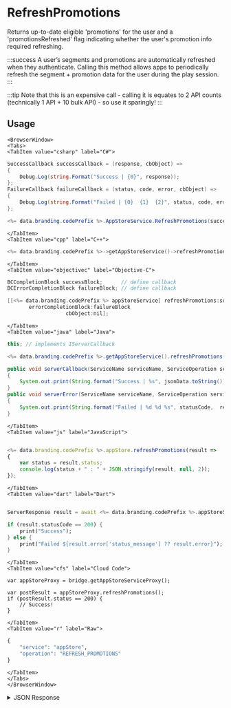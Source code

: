 # RefreshPromotions

Returns up-to-date eligible 'promotions' for the user and a 'promotionsRefreshed' flag indicating whether the user's promotion info required refreshing.

:::success
A user’s segments and promotions are automatically refreshed when they authenticate. Calling this method allows apps to periodically refresh the segment + promotion data for the user during the play session.
:::

:::tip
Note that this is an expensive call - calling it is equates to 2 API counts (technically 1 API + 10 bulk API) - so use it sparingly!
:::

<PartialServop service_name="appStore" operation_name="REFRESH_PROMOTIONS" />

## Usage

```mdx-code-block
<BrowserWindow>
<Tabs>
<TabItem value="csharp" label="C#">
```

```csharp
SuccessCallback successCallback = (response, cbObject) =>
{
    Debug.Log(string.Format("Success | {0}", response));
};
FailureCallback failureCallback = (status, code, error, cbObject) =>
{
    Debug.Log(string.Format("Failed | {0}  {1}  {2}", status, code, error));
};

<%= data.branding.codePrefix %>.AppStoreService.RefreshPromotions(successCallback, failureCallback);
```

```mdx-code-block
</TabItem>
<TabItem value="cpp" label="C++">
```

```cpp
<%= data.branding.codePrefix %>->getAppStoreService()->refreshPromotions(this);
```

```mdx-code-block
</TabItem>
<TabItem value="objectivec" label="Objective-C">
```

```objectivec
BCCompletionBlock successBlock;      // define callback
BCErrorCompletionBlock failureBlock; // define callback

[[<%= data.branding.codePrefix %> appStoreService] refreshPromotions:successBlock
       errorCompletionBlock:failureBlock
                   cbObject:nil];
```

```mdx-code-block
</TabItem>
<TabItem value="java" label="Java">
```

```java
this; // implements IServerCallback

<%= data.branding.codePrefix %>.getAppStoreService().refreshPromotions(this);

public void serverCallback(ServiceName serviceName, ServiceOperation serviceOperation, JSONObject jsonData)
{
    System.out.print(String.format("Success | %s", jsonData.toString()));
}
public void serverError(ServiceName serviceName, ServiceOperation serviceOperation, int statusCode, int reasonCode, String jsonError)
{
    System.out.print(String.format("Failed | %d %d %s", statusCode,  reasonCode, jsonError.toString()));
}
```

```mdx-code-block
</TabItem>
<TabItem value="js" label="JavaScript">
```

```javascript

<%= data.branding.codePrefix %>.appStore.refreshPromotions(result =>
{
	var status = result.status;
	console.log(status + " : " + JSON.stringify(result, null, 2));
});
```

```mdx-code-block
</TabItem>
<TabItem value="dart" label="Dart">
```

```dart

ServerResponse result = await <%= data.branding.codePrefix %>.appStoreService.refreshPromotions();

if (result.statusCode == 200) {
    print("Success");
} else {
    print("Failed ${result.error['status_message'] ?? result.error}");
}
```

```mdx-code-block
</TabItem>
<TabItem value="cfs" label="Cloud Code">
```

```cfscript
var appStoreProxy = bridge.getAppStoreServiceProxy();

var postResult = appStoreProxy.refreshPromotions();
if (postResult.status == 200) {
    // Success!
}
```

```mdx-code-block
</TabItem>
<TabItem value="r" label="Raw">
```

```r
{
	"service": "appStore",
	"operation": "REFRESH_PROMOTIONS"
}
```

```mdx-code-block
</TabItem>
</Tabs>
</BrowserWindow>
```

<details>
<summary>JSON Response</summary>

```json
{
  "data": {
    "promotionsRefreshed": false,
    "promotions": [
      {
        "gameId": "24591",
        "promotionId": 13,
        "type": "AUTOMATED",
        "name": "adtestidunder50",
        "message": "",
        "enabled": true,
        "segments": [
          3
        ],
        "prices": [
          {
            "itemId": "barBundle1Imp",
            "priceId": 0
          },
          {
            "itemId": "gemcollection",
            "priceId": 3
          }
        ],
        "notifications": [
          {
            "trigger": "ACTIVATED",
            "notificationTemplateId": 1
          }
        ],
        "duration": 5,
        "customJson": null,
        "isRetriggerable": true,
        "maxRetriggers": null,
        "maxPurchases": 1,
        "createdAt": 1619802897824,
        "updatedAt": 1619802981253,
        "version": 2,
        "triggeredForUserAt": 1619802981350,
        "expiresForUserAt": 1619820981350
      }
    ]
  },
  "status": 200
}
```
</details>

